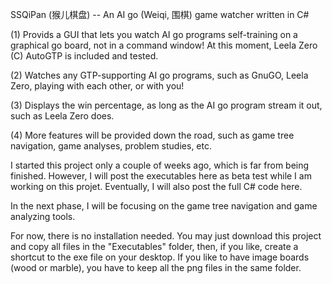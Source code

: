 SSQiPan (猴儿棋盘) -- An AI go (Weiqi, 围棋) game watcher written in C#

(1) Provids a GUI that lets you watch AI go programs self-training on a graphical go board, not in a command window! At this moment, Leela Zero (C) AutoGTP is included and tested. 

(2) Watches any GTP-supporting AI go programs, such as GnuGO, Leela Zero, playing with each other, or with you!

(3) Displays the win percentage, as long as the AI go program stream it out, such as Leela Zero does.

(4) More features will be provided down the road, such as game tree navigation, game analyses, problem studies, etc.

I started this project only a couple of weeks ago, which is far from being finished. However, I will post the executables here as beta test while I am working on this projet. Eventually, I will also post the full C# code here.

In the next phase, I will be focusing on the game tree navigation and game analyzing tools.

For now, there is no installation needed. You may just download this project and copy all files in the "Executables" folder, then, if you like, create a shortcut to the exe file on your desktop. If you like to have image boards (wood or marble), you have to keep all the png files in the same folder.
